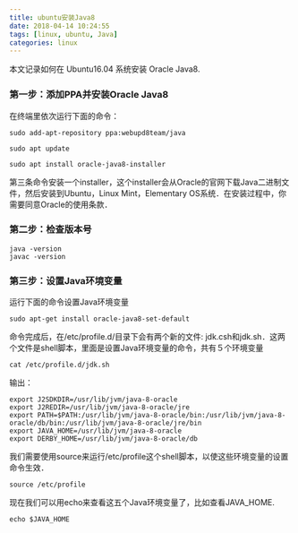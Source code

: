 ```yaml
---
title: ubuntu安装Java8
date: 2018-04-14 10:24:55
tags: [linux, ubuntu, Java]
categories: linux
---
```


本文记录如何在 Ubuntu16.04 系统安装 Oracle Java8.
<!-- more -->

### 第一步：添加PPA并安装Oracle Java8
在终端里依次运行下面的命令：
```
sudo add-apt-repository ppa:webupd8team/java

sudo apt update

sudo apt install oracle-java8-installer
```

第三条命令安装一个installer，这个installer会从Oracle的官网下载Java二进制文件，然后安装到Ubuntu，Linux Mint，Elementary OS系统．在安装过程中，你需要同意Oracle的使用条款．

### 第二步：检查版本号
```
java -version
javac -version
```

### 第三步：设置Java环境变量
运行下面的命令设置Java环境变量
```
sudo apt-get install oracle-java8-set-default
```
命令完成后，在/etc/profile.d/目录下会有两个新的文件: jdk.csh和jdk.sh．这两个文件是shell脚本，里面是设置Java环境变量的命令，共有５个环境变量

```
cat /etc/profile.d/jdk.sh
```
输出：
```
export J2SDKDIR=/usr/lib/jvm/java-8-oracle
export J2REDIR=/usr/lib/jvm/java-8-oracle/jre
export PATH=$PATH:/usr/lib/jvm/java-8-oracle/bin:/usr/lib/jvm/java-8-oracle/db/bin:/usr/lib/jvm/java-8-oracle/jre/bin
export JAVA_HOME=/usr/lib/jvm/java-8-oracle
export DERBY_HOME=/usr/lib/jvm/java-8-oracle/db
```

我们需要使用source来运行/etc/profile这个shell脚本，以使这些环境变量的设置命令生效．
```
source /etc/profile
```

现在我们可以用echo来查看这五个Java环境变量了，比如查看JAVA_HOME.
```
echo $JAVA_HOME
```
